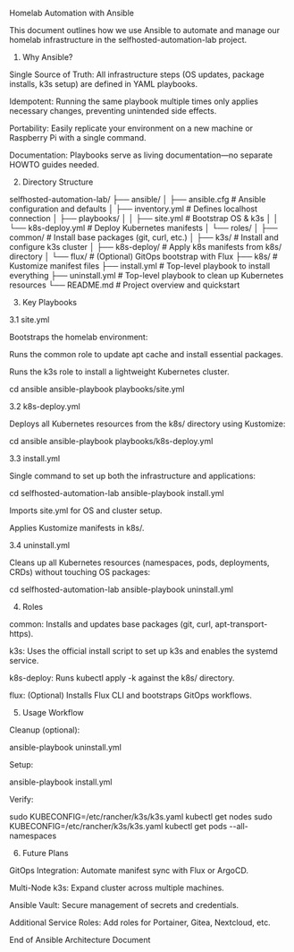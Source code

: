 Homelab Automation with Ansible

This document outlines how we use Ansible to automate and manage our homelab infrastructure in the selfhosted-automation-lab project.

1. Why Ansible?

Single Source of Truth: All infrastructure steps (OS updates, package installs, k3s setup) are defined in YAML playbooks.

Idempotent: Running the same playbook multiple times only applies necessary changes, preventing unintended side effects.

Portability: Easily replicate your environment on a new machine or Raspberry Pi with a single command.

Documentation: Playbooks serve as living documentation—no separate HOWTO guides needed.

2. Directory Structure

selfhosted-automation-lab/
├── ansible/
│   ├── ansible.cfg            # Ansible configuration and defaults
│   ├── inventory.yml          # Defines localhost connection
│   ├── playbooks/
│   │   ├── site.yml           # Bootstrap OS & k3s
│   │   └── k8s-deploy.yml     # Deploy Kubernetes manifests
│   └── roles/
│       ├── common/            # Install base packages (git, curl, etc.)
│       ├── k3s/               # Install and configure k3s cluster
│       ├── k8s-deploy/        # Apply k8s manifests from k8s/ directory
│       └── flux/              # (Optional) GitOps bootstrap with Flux
├── k8s/                       # Kustomize manifest files
├── install.yml                # Top-level playbook to install everything
├── uninstall.yml              # Top-level playbook to clean up Kubernetes resources
└── README.md                  # Project overview and quickstart

3. Key Playbooks

3.1 site.yml

Bootstraps the homelab environment:

Runs the common role to update apt cache and install essential packages.

Runs the k3s role to install a lightweight Kubernetes cluster.

cd ansible
ansible-playbook playbooks/site.yml

3.2 k8s-deploy.yml

Deploys all Kubernetes resources from the k8s/ directory using Kustomize:

cd ansible
ansible-playbook playbooks/k8s-deploy.yml

3.3 install.yml

Single command to set up both the infrastructure and applications:

cd selfhosted-automation-lab
ansible-playbook install.yml

Imports site.yml for OS and cluster setup.

Applies Kustomize manifests in k8s/.

3.4 uninstall.yml

Cleans up all Kubernetes resources (namespaces, pods, deployments, CRDs) without touching OS packages:

cd selfhosted-automation-lab
ansible-playbook uninstall.yml

4. Roles

common: Installs and updates base packages (git, curl, apt-transport-https).

k3s: Uses the official install script to set up k3s and enables the systemd service.

k8s-deploy: Runs kubectl apply -k against the k8s/ directory.

flux: (Optional) Installs Flux CLI and bootstraps GitOps workflows.

5. Usage Workflow

Cleanup (optional):

ansible-playbook uninstall.yml

Setup:

ansible-playbook install.yml

Verify:

sudo KUBECONFIG=/etc/rancher/k3s/k3s.yaml kubectl get nodes
sudo KUBECONFIG=/etc/rancher/k3s/k3s.yaml kubectl get pods --all-namespaces

6. Future Plans

GitOps Integration: Automate manifest sync with Flux or ArgoCD.

Multi-Node k3s: Expand cluster across multiple machines.

Ansible Vault: Secure management of secrets and credentials.

Additional Service Roles: Add roles for Portainer, Gitea, Nextcloud, etc.

End of Ansible Architecture Document